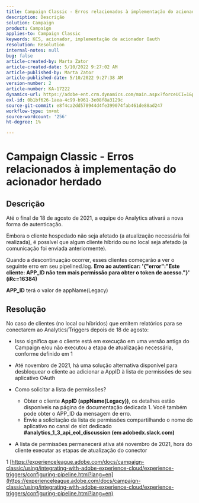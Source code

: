 ```yaml
---
title: Campaign Classic - Erros relacionados à implementação do acionador herdado
description: Descrição
solution: Campaign
product: Campaign
applies-to: Campaign Classic
keywords: KCS, acionador, implementação de acionador Oauth
resolution: Resolution
internal-notes: null
bug: false
article-created-by: Marta Zator
article-created-date: 5/10/2022 9:27:02 AM
article-published-by: Marta Zator
article-published-date: 5/10/2022 9:27:38 AM
version-number: 2
article-number: KA-17222
dynamics-url: https://adobe-ent.crm.dynamics.com/main.aspx?forceUCI=1&pagetype=entityrecord&etn=knowledgearticle&id=4ba79854-43d0-ec11-a7b5-00224809c101
exl-id: 0b1bf626-1aea-4c99-b961-3e08f8a3129c
source-git-commit: e8f4ca2dd578944d4fe399074fab461de88ad247
workflow-type: tm+mt
source-wordcount: '256'
ht-degree: 1%

---
```


# Campaign Classic - Erros relacionados à implementação do acionador herdado

## Descrição


Até o final de 18 de agosto de 2021, a equipe do Analytics ativará a nova forma de autenticação.

Embora o cliente hospedado não seja afetado (a atualização necessária foi realizada), é possível que algum cliente híbrido ou no local seja afetado (a comunicação foi enviada anteriormente).

Quando a descontinuação ocorrer, esses clientes começarão a ver o seguinte erro em seu pipelined.log.
<b>Erro ao autenticar: &#39;{&quot;error&quot;:&quot;Este cliente: APP_ID não tem mais permissão para obter o token de acesso.&quot;}&#39; (iRc=16384)</b>

<b>APP_ID</b> terá o valor de appName(Legacy)


## Resolução


No caso de clientes (no local ou híbridos) que emitem relatórios para se conectarem ao Analytics/Triggers depois de 18 de agosto:

- Isso significa que o cliente está em execução em uma versão antiga do Campaign e/ou não executou a etapa de atualização necessária, conforme definido em 1
- Até novembro de 2021, há uma solução alternativa disponível para desbloquear o cliente ao adicionar a AppID à lista de permissões de seu aplicativo OAuth
- Como solicitar a lista de permissões?

   - Obter o cliente <b>AppID (appName(Legacy))</b>, os detalhes estão disponíveis na página de documentação dedicada 1. Você também pode obter o APP_ID da mensagem de erro.
   - Envie a solicitação da lista de permissões compartilhando o nome do aplicativo no canal de slot dedicado <b>#analytics_1_3_api_eol_discussion (em adobedx.slack.com)</b>
- A lista de permissões permanecerá ativa até novembro de 2021, hora do cliente executar as etapas de atualização do conector


1 [https://experienceleague.adobe.com/docs/campaign-classic/using/integrating-with-adobe-experience-cloud/experience-triggers/configuring-pipeline.html?lang=en](https://experienceleague.adobe.com/docs/campaign-classic/using/integrating-with-adobe-experience-cloud/experience-triggers/configuring-pipeline.html?lang=en)
